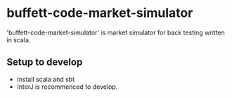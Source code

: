 # buffett-code-market-simulator
'buffett-code-market-simulator' is market simulator for back testing written in scala.

## Setup to develop
- Install scala and sbt
- InterJ is recommenced to develop.


